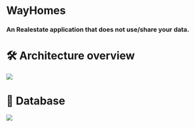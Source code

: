 # WayHomes
<h3>
An Realestate application that does not use/share your data.
</h3>

# :hammer_and_wrench: Architecture overview
![](https://github.com/aimbot1526/dumper-backend/blob/develop/src/main/resources/WayHomes.jpg)

# :construction_worker: Database
![](https://github.com/aimbot1526/dumper-backend/blob/develop/src/main/resources/WayHomes.jpg)
